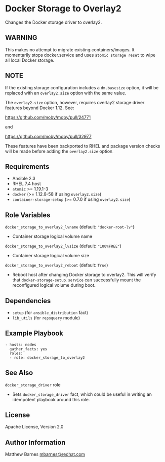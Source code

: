Docker Storage to Overlay2
==========================

Changes the Docker storage driver to overlay2.

## WARNING

This makes no attempt to migrate existing containers/images.  It
momentarily stops docker.service and uses `atomic storage reset`
to wipe all local Docker storage.

## NOTE

If the existing storage configuration includes a `dm.basesize` option,
it will be replaced with an `overlay2.size` option with the same value.

The `overlay2.size` option, however, requires overlay2 storage driver
features beyond Docker 1.12.  See:

   https://github.com/moby/moby/pull/24771

   and

   https://github.com/moby/moby/pull/32977

These features have been backported to RHEL and package version checks
will be made before adding the `overlay2.size` option.

Requirements
------------

* Ansible 2.3
* RHEL 7.4 host
* `atomic` >= 1.19.1-3
* `docker` (>= 1.12.6-58 if using `overlay2.size`)
* `container-storage-setup` (>= 0.7.0 if using `overlay2.size`)

Role Variables
--------------

`docker_storage_to_overlay2_lvname` (default: `"docker-root-lv"`)

* Container storage logical volume name

`docker_storage_to_overlay2_lvsize` (default: `"100%FREE"`)

* Container storage logical volume size

`docker_storage_to_overlay2_reboot` (default: `True`)

* Reboot host after changing Docker storage to overlay2.  This will
  verify that `docker-storage-setup.service` can successfully mount
  the reconfigured logical volume during boot. 

Dependencies
------------

* `setup` (for `ansible_distribution` fact)
* `lib_utils` (for `repoquery` module)

Example Playbook
----------------

```
- hosts: nodes
  gather_facts: yes
  roles:
  - role: docker_storage_to_overlay2
```

See Also
--------

`docker_storage_driver` role

* Sets `docker_storage_driver` fact, which could be useful in writing an
  idempotent playbook around this role.

License
-------

Apache License, Version 2.0

Author Information
------------------

Matthew Barnes <mbarnes@redhat.com>
